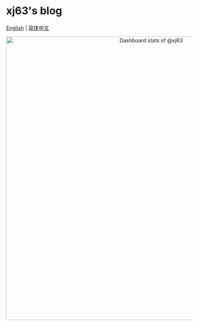 # xj63's blog

[English](./README.md) | [简体中文](./README-zh-CN.md)

<!-- Made with [OSS Insight](https://ossinsight.io/) -->
<a href="https://next.ossinsight.io/widgets/official/compose-user-dashboard-stats?user_id=157271353" target="_blank" style="display: block" align="center">
  <picture>
    <source media="(prefers-color-scheme: dark)" srcset="https://next.ossinsight.io/widgets/official/compose-user-dashboard-stats/thumbnail.png?user_id=157271353&image_size=auto&color_scheme=dark" width="771" height="auto">
    <img alt="Dashboard stats of @xj63" src="https://next.ossinsight.io/widgets/official/compose-user-dashboard-stats/thumbnail.png?user_id=157271353&image_size=auto&color_scheme=light" width="771" height="auto">
  </picture>
</a>
